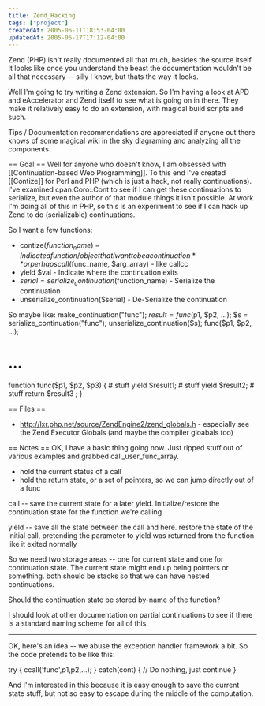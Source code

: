 ```yaml
---
title: Zend_Hacking
tags: ["project"]
createdAt: 2005-06-11T18:53-04:00
updatedAt: 2005-06-17T17:12-04:00
---
```


Zend (PHP) isn't really documented all that much, besides the source itself. It looks like once you understand the beast the documentation wouldn't be all that necessary -- silly I know, but thats the way it looks.

Well I'm going to try writing a Zend extension. So I'm having a look at APD and eAccelerator and Zend itself to see what is going on in there. They make it relatively easy to do an extension, with magical build scripts and such.

Tips / Documentation recommendations are appreciated if anyone out there knows of some magical wiki in the sky diagraming and analyzing all the components.

== Goal ==
Well for anyone who doesn't know, I am obsessed with [[Continuation-based Web Programming]]. To this end I've created [[Contize]] for Perl and PHP (which is just a hack, not really continuations). I've examined cpan:Coro::Cont to see if I can get these continuations to serialize, but even the author of that module things it isn't possible. At work I'm doing all of this in PHP, so this is an experiment to see if I can hack up Zend to do (serializable) continuations.

So I want a few functions:
* contize($function_name) - Indicate a function/object that I want to be a continuation
** or perhaps call($func_name, $arg_array) - like callcc
* yield $val - Indicate where the continuation exits
* $serial = serialize_continuation($function_name) - Serialize the continuation
* unserialize_continuation($serial) - De-Serialize the continuation

So maybe like:
  make_continuation("func");
  $result = func($p1, $p2, ...);
  $s = serialize_continuation("func");
  unserialize_continuation($s);
  func($p1, $p2, ...);
  # ...
  function func($p1, $p2, $p3) {
    # stuff
    yield $result1;
    # stuff
    yield $result2;
    # stuff
    return $result3 ;
  }

== Files ==
* http://lxr.php.net/source/ZendEngine2/zend_globals.h - especially see the Zend Executor Globals (and maybe the compiler gloabals too)

== Notes ==
OK, I have a basic thing going now. Just ripped stuff out of various examples and grabbed call_user_func_array.
* hold the current status of a call
* hold the return state, or a set of pointers, so we can jump directly out of a func

call -- save the current state for a later yield. Initialize/restore the continuation state for the function we're calling

yield -- save all the state between the call and here. restore the state of the initial call, pretending the parameter to yield was returned from the function like it exited normally

So we need two storage areas -- one for current state and one for continuation state. The current state might end up being pointers or something. both should be stacks so that we can have nested continuations.

Should the continuation state be stored by-name of the function?

I should look at other documentation on partial continuations to see if there is a standard naming scheme for all of this.

----

OK, here's an idea -- we abuse the exception handler framework a bit. So the code pretends to be like this:

try {
  ccall('func',$p1,$p2,...);
} catch(cont) {
  // Do nothing, just continue
}

And I'm interested in this because it is easy enough to save the current state stuff, but not so easy to escape during the middle of the computation.

